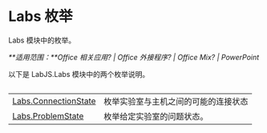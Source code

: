 
# <a name="labs-enumerations"></a>Labs 枚举
Labs 模块中的枚举。

 _**适用范围：**Office 相关应用? | Office 外接程序? | Office Mix? | PowerPoint_

以下是 LabJS.Labs 模块中的两个枚举说明。

## 


|||
|:-----|:-----|
|[Labs.ConnectionState](../../reference/office-mix/labs.connectionstate.md)|枚举实验室与主机之间的可能的连接状态|
|[Labs.ProblemState](../../reference/office-mix/labs.problemstate.md)|枚举给定实验室的问题状态。|
